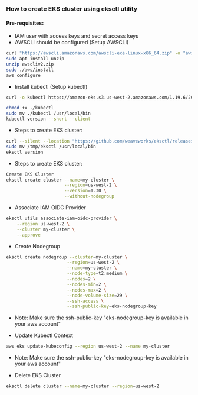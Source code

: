 ### How to create EKS cluster using eksctl utility

#### Pre-requisites:

- IAM user with access keys and secret access keys
- AWSCLI should be configured (Setup AWSCLI)
```bash
curl "https://awscli.amazonaws.com/awscli-exe-linux-x86_64.zip" -o "awscliv2.zip"
sudo apt install unzip
unzip awscliv2.zip
sudo ./aws/install
aws configure
```
- Install kubectl (Setup kubectl)
``` bash
curl -o kubectl https://amazon-eks.s3.us-west-2.amazonaws.com/1.19.6/2021-01-05/bin/linux/amd64/kubectl

chmod +x ./kubectl
sudo mv ./kubectl /usr/local/bin
kubectl version --short --client
```
- Steps to create EKS cluster:
``` bash
curl --silent --location "https://github.com/weaveworks/eksctl/releases/latest/download/eksctl_$(uname -s)_amd64.tar.gz" | tar xz -C /tmp
sudo mv /tmp/eksctl /usr/local/bin
eksctl version
```
- Steps to create EKS cluster:
``` bash
Create EKS Cluster
eksctl create cluster --name=my-cluster \
                      --region=us-west-2 \
                      --version=1.30 \
                      --without-nodegroup
```
- Associate IAM OIDC Provider
``` bash
eksctl utils associate-iam-oidc-provider \
    --region us-west-2 \
    --cluster my-cluster \
    --approve
```
- Create Nodegroup
``` bash
eksctl create nodegroup --cluster=my-cluster \
                       --region=us-west-2 \
                       --name=my-cluster \
                       --node-type=t2.medium \
                       --nodes=2 \
                       --nodes-min=2 \
                       --nodes-max=2 \
                       --node-volume-size=29 \
                       --ssh-access \
                       --ssh-public-key=eks-nodegroup-key 
```
- Note: Make sure the ssh-public-key "eks-nodegroup-key is available in your aws account"

- Update Kubectl Context
``` bash
aws eks update-kubeconfig --region us-west-2 --name my-cluster
```

- Note: Make sure the ssh-public-key "eks-nodegroup-key is available in your aws account"

- Delete EKS Cluster
``` bash
eksctl delete cluster --name=my-cluster --region=us-west-2
```
